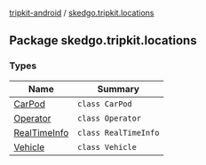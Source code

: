[tripkit-android](../index.md) / [skedgo.tripkit.locations](./index.md)

## Package skedgo.tripkit.locations

### Types

| Name | Summary |
|---|---|
| [CarPod](-car-pod/index.md) | `class CarPod` |
| [Operator](-operator/index.md) | `class Operator` |
| [RealTimeInfo](-real-time-info/index.md) | `class RealTimeInfo` |
| [Vehicle](-vehicle/index.md) | `class Vehicle` |
